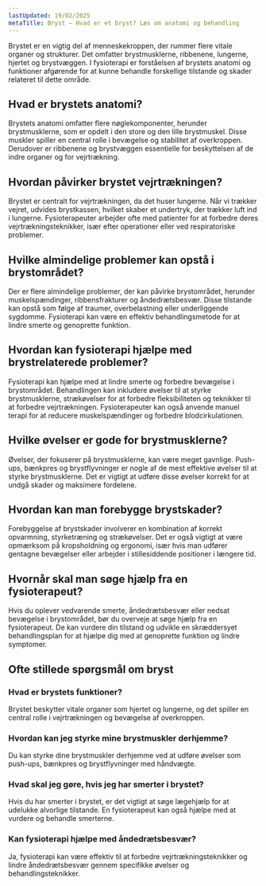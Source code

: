 ```yaml
---
lastUpdated: 19/02/2025
metaTitle: Bryst – Hvad er et bryst? Læs om anatomi og behandling
---
```


Brystet er en vigtig del af menneskekroppen, der rummer flere vitale organer og strukturer. Det omfatter brystmusklerne, ribbenene, lungerne, hjertet og brystvæggen. I fysioterapi er forståelsen af brystets anatomi og funktioner afgørende for at kunne behandle forskellige tilstande og skader relateret til dette område.

## Hvad er brystets anatomi?

Brystets anatomi omfatter flere nøglekomponenter, herunder brystmusklerne, som er opdelt i den store og den lille brystmuskel. Disse muskler spiller en central rolle i bevægelse og stabilitet af overkroppen. Derudover er ribbenene og brystvæggen essentielle for beskyttelsen af de indre organer og for vejrtrækning.

## Hvordan påvirker brystet vejrtrækningen?

Brystet er centralt for vejrtrækningen, da det huser lungerne. Når vi trækker vejret, udvides brystkassen, hvilket skaber et undertryk, der trækker luft ind i lungerne. Fysioterapeuter arbejder ofte med patienter for at forbedre deres vejrtrækningsteknikker, især efter operationer eller ved respiratoriske problemer.

## Hvilke almindelige problemer kan opstå i brystområdet?

Der er flere almindelige problemer, der kan påvirke brystområdet, herunder muskelspændinger, ribbensfrakturer og åndedrætsbesvær. Disse tilstande kan opstå som følge af traumer, overbelastning eller underliggende sygdomme. Fysioterapi kan være en effektiv behandlingsmetode for at lindre smerte og genoprette funktion.

## Hvordan kan fysioterapi hjælpe med brystrelaterede problemer?

Fysioterapi kan hjælpe med at lindre smerte og forbedre bevægelse i brystområdet. Behandlingen kan inkludere øvelser til at styrke brystmusklerne, strækøvelser for at forbedre fleksibiliteten og teknikker til at forbedre vejrtrækningen. Fysioterapeuter kan også anvende manuel terapi for at reducere muskelspændinger og forbedre blodcirkulationen.

## Hvilke øvelser er gode for brystmusklerne?

Øvelser, der fokuserer på brystmusklerne, kan være meget gavnlige. Push-ups, bænkpres og brystflyvninger er nogle af de mest effektive øvelser til at styrke brystmusklerne. Det er vigtigt at udføre disse øvelser korrekt for at undgå skader og maksimere fordelene.

## Hvordan kan man forebygge brystskader?

Forebyggelse af brystskader involverer en kombination af korrekt opvarmning, styrketræning og strækøvelser. Det er også vigtigt at være opmærksom på kropsholdning og ergonomi, især hvis man udfører gentagne bevægelser eller arbejder i stillesiddende positioner i længere tid.

## Hvornår skal man søge hjælp fra en fysioterapeut?

Hvis du oplever vedvarende smerte, åndedrætsbesvær eller nedsat bevægelse i brystområdet, bør du overveje at søge hjælp fra en fysioterapeut. De kan vurdere din tilstand og udvikle en skræddersyet behandlingsplan for at hjælpe dig med at genoprette funktion og lindre symptomer.

## Ofte stillede spørgsmål om bryst

### Hvad er brystets funktioner?

Brystet beskytter vitale organer som hjertet og lungerne, og det spiller en central rolle i vejrtrækningen og bevægelse af overkroppen.

### Hvordan kan jeg styrke mine brystmuskler derhjemme?

Du kan styrke dine brystmuskler derhjemme ved at udføre øvelser som push-ups, bænkpres og brystflyvninger med håndvægte.

### Hvad skal jeg gøre, hvis jeg har smerter i brystet?

Hvis du har smerter i brystet, er det vigtigt at søge lægehjælp for at udelukke alvorlige tilstande. En fysioterapeut kan også hjælpe med at vurdere og behandle smerterne.

### Kan fysioterapi hjælpe med åndedrætsbesvær?

Ja, fysioterapi kan være effektiv til at forbedre vejrtrækningsteknikker og lindre åndedrætsbesvær gennem specifikke øvelser og behandlingsteknikker.
